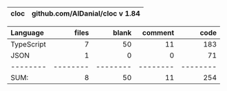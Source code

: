 cloc|github.com/AlDanial/cloc v 1.84
--- | ---

Language|files|blank|comment|code
:-------|-------:|-------:|-------:|-------:
TypeScript|7|50|11|183
JSON|1|0|0|71
--------|--------|--------|--------|--------
SUM:|8|50|11|254
